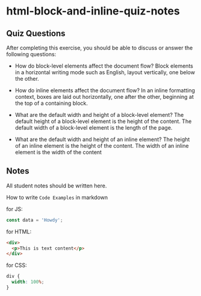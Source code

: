 # html-block-and-inline-quiz-notes

## Quiz Questions

After completing this exercise, you should be able to discuss or answer the following questions:

- How do block-level elements affect the document flow?
  Block elements in a horizontal writing mode such as English, layout vertically, one below the other.

- How do inline elements affect the document flow?
  In an inline formatting context, boxes are laid out horizontally, one after the other, beginning at the top of a containing block.

- What are the default width and height of a block-level element?
  The default height of a block-level element is the height of the content. The default width of a block-level element is the length of the page.

- What are the default width and height of an inline element?
  The height of an inline element is the height of the content. The width of an inline element is the width of the content

## Notes

All student notes should be written here.

How to write `Code Examples` in markdown

for JS:

```javascript
const data = 'Howdy';
```

for HTML:

```html
<div>
  <p>This is text content</p>
</div>
```

for CSS:

```css
div {
  width: 100%;
}
```
